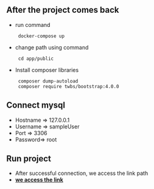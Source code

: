 ## After the project comes back
- run command

       docker-compose up
- change path using command
   
       cd app/public
- Install composer libraries      
       
       composer dump-autoload
       composer require twbs/bootstrap:4.0.0

##  Connect mysql   
- Hostname => 127.0.0.1
- Username => sampleUser
- Port => 3306
- Password=> root

## Run project
- After successful connection, we access the link path
- **[we access the link](http://127.0.0.1/public)**